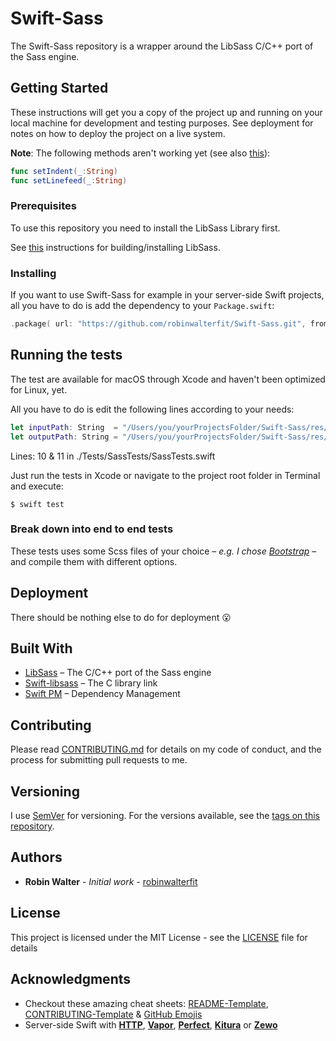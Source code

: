 # Swift-Sass

The Swift-Sass repository is a wrapper around the LibSass C/C++ port of the Sass engine.

## Getting Started

These instructions will get you a copy of the project up and running on your local machine for development and testing purposes. See deployment for notes on how to deploy the project on a live system.

**Note**: The following methods aren't working yet (see also [this](https://stackoverflow.com/questions/46990608/how-to-pass-a-swift-string-that-just-contains-white-spaces-to-a-c-method)):

```swift
func setIndent(_:String)
func setLinefeed(_:String)
```

### Prerequisites

To use this repository you need to install the LibSass Library first.

See [this](https://github.com/sass/libsass/blob/master/docs/build.md) instructions for building/installing LibSass.

### Installing

If you want to use Swift-Sass for example in your server-side Swift projects, all you have to do is add the dependency to your `Package.swift`:

```swift
.package( url: "https://github.com/robinwalterfit/Swift-Sass.git", from: "1.0.0" )
```

## Running the tests

The test are available for macOS through Xcode and haven't been optimized for Linux, yet.

All you have to do is edit the following lines according to your needs:

```swift
let inputPath: String  = "/Users/you/yourProjectsFolder/Swift-Sass/res/scss/style.scss"
let outputPath: String = "/Users/you/yourProjectsFolder/Swift-Sass/res/style"
```
Lines: 10 & 11 in ./Tests/SassTests/SassTests.swift

Just run the tests in Xcode or navigate to the project root folder in Terminal and execute:

```
$ swift test
```

### Break down into end to end tests

These tests uses some Scss files of your choice – *e.g. I chose [Bootstrap](https://github.com/twbs/bootstrap)* – and compile them with different options.

## Deployment

There should be nothing else to do for deployment :open_mouth:

## Built With

* [LibSass](https://github.com/sass/libsass) – The C/C++ port of the Sass engine
* [Swift-libsass](https://github.com/robinwalterfit/Swift-libsass) – The C library link
* [Swift PM](https://github.com/apple/swift-package-manager) – Dependency Management

## Contributing

Please read [CONTRIBUTING.md](CONTRIBUTING.md) for details on my code of conduct, and the process for submitting pull requests to me.

## Versioning

I use [SemVer](http://semver.org/) for versioning. For the versions available, see the [tags on this repository](https://github.com/robinwalterfit/Swift-Sass/tags).

## Authors

* **Robin Walter** - *Initial work* - [robinwalterfit](https://github.com/robinwalterfit)

## License

This project is licensed under the MIT License - see the [LICENSE](LICENSE) file for details

## Acknowledgments

* Checkout these amazing cheat sheets: [README-Template](https://gist.github.com/PurpleBooth/109311bb0361f32d87a2), [CONTRIBUTING-Template](https://gist.github.com/PurpleBooth/b24679402957c63ec426) & [GitHub Emojis](https://gist.github.com/rxaviers/7360908)
* Server-side Swift with **[HTTP](https://github.com/swift-server/http)**, **[Vapor](https://github.com/vapor/vapor)**, **[Perfect](https://github.com/PerfectlySoft/Perfect)**, **[Kitura](https://github.com/IBM-Swift/Kitura)** or **[Zewo](https://github.com/Zewo/Zewo)**
